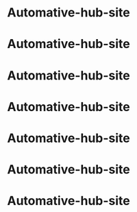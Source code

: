 # Automative-hub-site
# Automative-hub-site
# Automative-hub-site
# Automative-hub-site
# Automative-hub-site
# Automative-hub-site
# Automative-hub-site
